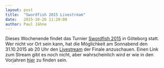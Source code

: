 ```yaml
---
layout: post
title:  "Swordfish 2015 Livestream"
date:   2015-10-26 11:20:00
author: Paul Jähne
---
```


Dieses Wochenende findet das Turnier [Swordfish 2015](http://swordfish.ghfs.se/) in Göteborg statt. Wer nicht vor Ort sein kann, hat die Möglichkeit am Sonnabend den 31.10.2015 ab 20 Uhr den [Livestream](https://www.facebook.com/events/1051256948239807/) der Finale anzuschauen. Einen Link zum Stream gibt es noch nicht, aber wahrscheinlich wird er wie in den Vorjahren [hier](http://live.ghfs.se/) zu finden sein.
